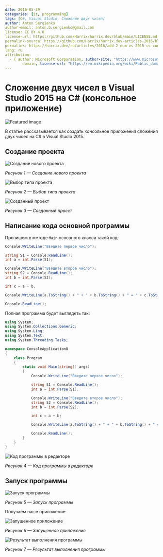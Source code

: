 ```yaml
---
date: 2016-05-29
categories: [it, programming]
tags: [C#, Visual Studio, Сложение двух чисел]
author: Anton Sergienko
author-email: anton.b.sergienko@gmail.com
license: CC BY 4.0
license-url: https://github.com/Harrix/harrix.dev/blob/main/LICENSE.md
permalink-source: https://github.com/Harrix/harrix.dev-articles-2016/blob/main/add-2-num-vs-2015-cs-console/add-2-num-vs-2015-cs-console.md
permalink: https://harrix.dev/ru/articles/2016/add-2-num-vs-2015-cs-console/
lang: ru
attribution:
  - { author: Microsoft Corporation, author-site: "https://www.microsoft.com/", license: Public
        domain, license-url: "https://en.wikipedia.org/wiki/Public_domain", permalink: "https://commons.wikimedia.org/wiki/File:Visual_Studio_2017_Logo.svg", permalink-date: 2019-06-08, name: Visual Studio 2017 Logo.svg }
---
```


# Сложение двух чисел в Visual Studio 2015 на C# (консольное приложение)

![Featured image](featured-image.svg)

В статье рассказывается как создать консольное приложения сложения двух чисел на C# в Visual Studio 2015.

## Создание проекта

![Создание нового проекта](img/new-project_01.png)

_Рисунок 1 — Создание нового проекта_

![Выбор типа проекта](img/new-project_02.png)

_Рисунок 2 — Выбор типа проекта_

![Созданный проект](img/new-project_03.png)

_Рисунок 3 — Созданный проект_

## Написание кода основной программы

Пропишем в методе `Main` основного класса такой код:

```cs
Console.WriteLine("Введите первое число");

string S1 = Console.ReadLine();
int a = int.Parse(S1);

Console.WriteLine("Введите второе число");
string S2 = Console.ReadLine();
int b = int.Parse(S2);

int c = a + b;

Console.WriteLine(a.ToString() + " + " + b.ToString() + " = " + c.ToString());

Console.ReadLine();
```

Полная программа будет выглядеть так:

```cs
using System;
using System.Collections.Generic;
using System.Linq;
using System.Text;
using System.Threading.Tasks;

namespace ConsoleApplication8
{
    class Program
    {
        static void Main(string[] args)
        {
            Console.WriteLine("Введите первое число");

            string S1 = Console.ReadLine();
            int a = int.Parse(S1);

            Console.WriteLine("Введите второе число");
            string S2 = Console.ReadLine();
            int b = int.Parse(S2);

            int c = a + b;

            Console.WriteLine(a.ToString() + " + " + b.ToString() + " = " + c.ToString());

            Console.ReadLine();
        }
    }
}
```

![Код программы в редакторе](img/code.png)

_Рисунок 4 — Код программы в редакторе_

## Запуск программы

![Запуск программы](img/run.png)

_Рисунок 5 — Запуск программы_

Получаем наше приложение:

![Запущенное приложение](img/result_01.png)

_Рисунок 6 — Запущенное приложение_

![Результат выполнения программы](img/result_02.png)

_Рисунок 7 — Результат выполнения программы_
